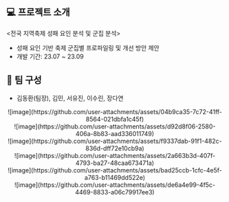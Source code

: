 ## 💻 프로젝트 소개
<전국 지역축제 성패 요인 분석 및 군집 분석>
- 성패 요인 기반 축제 군집별 프로파일링 및 개선 방안 제안
- 개발 기간: 23.07 ~ 23.09

## 🫶 팀 구성
- 김동환(팀장), 김민, 서유진, 이수린, 장다연

<p align="center">
![image](https://github.com/user-attachments/assets/04b9ca35-7c72-41ff-8564-021dbfa1c45f)
</br>
![image](https://github.com/user-attachments/assets/d92d8f06-2580-406a-8b83-aad336011749)
</br>
![image](https://github.com/user-attachments/assets/f9337dab-91f1-482c-836d-dff72e10cb9a)
</br>
![image](https://github.com/user-attachments/assets/2a663b3d-407f-4793-ba27-48caa673471a)
</br>
![image](https://github.com/user-attachments/assets/bad25ccb-1cfc-4e5f-a763-b11469dd522e)
</br>
![image](https://github.com/user-attachments/assets/de6a4e99-4f5c-4469-8833-a06c79917ee3)
